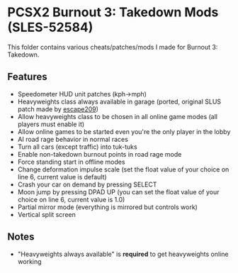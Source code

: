 # PCSX2 Burnout 3: Takedown Mods (SLES-52584)

This folder contains various cheats/patches/mods I made for Burnout 3: Takedown.

## Features
- Speedometer HUD unit patches (kph->mph)
- Heavyweights class always available in garage (ported, original SLUS patch made by [escape209](https://github.com/escape209))
- Allow heavyweights class to be chosen in all online game modes (all players must enable it)
- Allow online games to be started even you're the only player in the lobby
- AI road rage behavior in normal races
- Turn all cars (except traffic) into tuk-tuks
- Enable non-takedown burnout points in road rage mode
- Force standing start in offline modes
- Change deformation impulse scale (set the float value of your choice on line 6, current value is default)
- Crash your car on demand by pressing SELECT
- Moon jump by pressing DPAD UP (you can set the float value of your choice on line 6, current value is 1.0)
- Partial mirror mode (everything is mirrored but controls work)
- Vertical split screen

## Notes
- "Heavyweights always available" is **required** to get heavyweights online working
